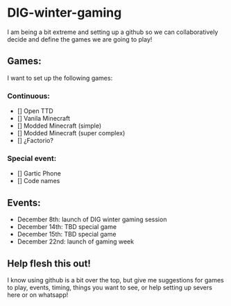 # DIG-winter-gaming

I am being a bit extreme and setting up a github so we can collaboratively decide and define the games we are going to play!

## Games:
I want to set up the following games:

### Continuous:
- [] Open TTD
- [] Vanila Minecraft
- [] Modded Minecraft (simple)
- [] Modded Minecraft (super complex)
- [] ¿Factorio?

### Special event:
 - [] Gartic Phone
 - [] Code names

## Events:
- December 8th: launch of DIG winter gaming session
- December 14th: TBD special game
- December 15th: TBD special game
- December 22nd: launch of gaming week

## Help flesh this out!
I know using github is a bit over the top, but give me suggestions for games to play, events, timing, things you want to see, or help setting up severs here or on whatsapp!
